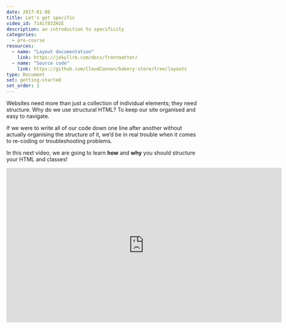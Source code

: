 ```yaml
---
date: 2017-01-08
title: Let's get specific
video_id: 714if83ZH1E
description: an introduction to specificity
categories:
  - pre-course
resources:
  - name: "Layout documentation"
    link: https://jekyllrb.com/docs/frontmatter/
  - name: "Source code"
    link: https://github.com/CloudCannon/bakery-store/tree/layouts
type: Document
set: getting-started
set_order: 1
---
```



Websites need more than just a collection of individual elements; they need structure. Why do we use structural HTML? To keep our site organised and easy to navigate.

If we were to write all of our code down one line after another without actually organising the structure of it, we’d be in real trouble when it comes to re-coding or troubleshooting problems.

In this next video, we are going to learn **how** and **why** you should structure your HTML and classes!

<iframe width="720" height="405" src="https://www.youtube.com/embed/EYwtVDbkmrI" frameborder="0" allow="accelerometer; autoplay; encrypted-media; gyroscope; picture-in-picture" allowfullscreen></iframe>
